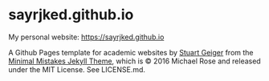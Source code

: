# sayrjked.github.io
My personal website: https://sayrjked.github.io

A Github Pages template for academic websites by [Stuart Geiger](https://github.com/staeiou) from the [Minimal Mistakes Jekyll Theme](https://mmistakes.github.io/minimal-mistakes/), which is © 2016 Michael Rose and released under the MIT License. See LICENSE.md.
